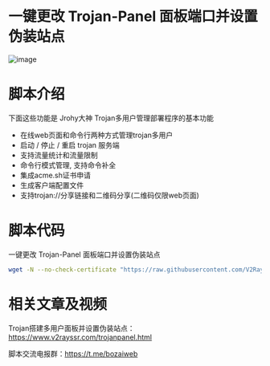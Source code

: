 # 一键更改 Trojan-Panel 面板端口并设置伪装站点


![image](https://github.com/V2RaySSR/Trojan_panel_web/raw/master/image.png)


 # 脚本介绍
 
 下面这些功能是 Jrohy大神 Trojan多用户管理部署程序的基本功能
  - 在线web页面和命令行两种方式管理trojan多用户
  - 启动 / 停止 / 重启 trojan 服务端
  - 支持流量统计和流量限制
  - 命令行模式管理, 支持命令补全
  - 集成acme.sh证书申请
  - 生成客户端配置文件
  - 支持trojan://分享链接和二维码分享(二维码仅限web页面)


 # 脚本代码
 
 一键更改 Trojan-Panel 面板端口并设置伪装站点
 

```bash
wget -N --no-check-certificate "https://raw.githubusercontent.com/V2RaySSR/Trojan_panel_web/master/trojan-web-panel.sh" && chmod +x trojan-web-panel.sh && ./trojan-web-panel.sh
```

 # 相关文章及视频

Trojan搭建多用户面板并设置伪装站点：https://www.v2rayssr.com/trojanpanel.html

脚本交流电报群：https://t.me/bozaiweb
